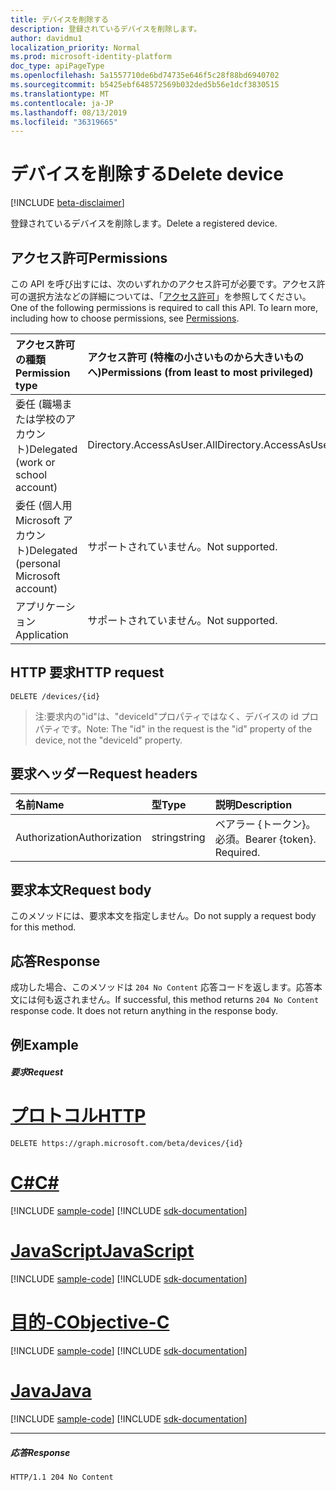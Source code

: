 ```yaml
---
title: デバイスを削除する
description: 登録されているデバイスを削除します。
author: davidmu1
localization_priority: Normal
ms.prod: microsoft-identity-platform
doc_type: apiPageType
ms.openlocfilehash: 5a1557710de6bd74735e646f5c28f88bd6940702
ms.sourcegitcommit: b5425ebf648572569b032ded5b56e1dcf3830515
ms.translationtype: MT
ms.contentlocale: ja-JP
ms.lasthandoff: 08/13/2019
ms.locfileid: "36319665"
---
```

# <a name="delete-device"></a><span data-ttu-id="1363c-103">デバイスを削除する</span><span class="sxs-lookup"><span data-stu-id="1363c-103">Delete device</span></span>

[!INCLUDE [beta-disclaimer](../../includes/beta-disclaimer.md)]

<span data-ttu-id="1363c-104">登録されているデバイスを削除します。</span><span class="sxs-lookup"><span data-stu-id="1363c-104">Delete a registered device.</span></span>

## <a name="permissions"></a><span data-ttu-id="1363c-105">アクセス許可</span><span class="sxs-lookup"><span data-stu-id="1363c-105">Permissions</span></span>
<span data-ttu-id="1363c-p101">この API を呼び出すには、次のいずれかのアクセス許可が必要です。アクセス許可の選択方法などの詳細については、「[アクセス許可](/graph/permissions-reference)」を参照してください。</span><span class="sxs-lookup"><span data-stu-id="1363c-p101">One of the following permissions is required to call this API. To learn more, including how to choose permissions, see [Permissions](/graph/permissions-reference).</span></span>


|<span data-ttu-id="1363c-108">アクセス許可の種類</span><span class="sxs-lookup"><span data-stu-id="1363c-108">Permission type</span></span>      | <span data-ttu-id="1363c-109">アクセス許可 (特権の小さいものから大きいものへ)</span><span class="sxs-lookup"><span data-stu-id="1363c-109">Permissions (from least to most privileged)</span></span>              |
|:--------------------|:---------------------------------------------------------|
|<span data-ttu-id="1363c-110">委任 (職場または学校のアカウント)</span><span class="sxs-lookup"><span data-stu-id="1363c-110">Delegated (work or school account)</span></span> | <span data-ttu-id="1363c-111">Directory.AccessAsUser.All</span><span class="sxs-lookup"><span data-stu-id="1363c-111">Directory.AccessAsUser.All</span></span> |
|<span data-ttu-id="1363c-112">委任 (個人用 Microsoft アカウント)</span><span class="sxs-lookup"><span data-stu-id="1363c-112">Delegated (personal Microsoft account)</span></span> | <span data-ttu-id="1363c-113">サポートされていません。</span><span class="sxs-lookup"><span data-stu-id="1363c-113">Not supported.</span></span>    |
|<span data-ttu-id="1363c-114">アプリケーション</span><span class="sxs-lookup"><span data-stu-id="1363c-114">Application</span></span> | <span data-ttu-id="1363c-115">サポートされていません。</span><span class="sxs-lookup"><span data-stu-id="1363c-115">Not supported.</span></span> |

## <a name="http-request"></a><span data-ttu-id="1363c-116">HTTP 要求</span><span class="sxs-lookup"><span data-stu-id="1363c-116">HTTP request</span></span>
<!-- { "blockType": "ignored" } -->
```http
DELETE /devices/{id}

```

> <span data-ttu-id="1363c-117">注:要求内の"id"は、"deviceId"プロパティではなく、デバイスの id プロパティです。</span><span class="sxs-lookup"><span data-stu-id="1363c-117">Note: The "id" in the request is the "id" property of the device, not the "deviceId" property.</span></span>

## <a name="request-headers"></a><span data-ttu-id="1363c-118">要求ヘッダー</span><span class="sxs-lookup"><span data-stu-id="1363c-118">Request headers</span></span>
| <span data-ttu-id="1363c-119">名前</span><span class="sxs-lookup"><span data-stu-id="1363c-119">Name</span></span>       | <span data-ttu-id="1363c-120">型</span><span class="sxs-lookup"><span data-stu-id="1363c-120">Type</span></span> | <span data-ttu-id="1363c-121">説明</span><span class="sxs-lookup"><span data-stu-id="1363c-121">Description</span></span>|
|:---------------|:--------|:----------|
| <span data-ttu-id="1363c-122">Authorization</span><span class="sxs-lookup"><span data-stu-id="1363c-122">Authorization</span></span>  | <span data-ttu-id="1363c-123">string</span><span class="sxs-lookup"><span data-stu-id="1363c-123">string</span></span>  | <span data-ttu-id="1363c-p102">ベアラー {トークン}。必須。</span><span class="sxs-lookup"><span data-stu-id="1363c-p102">Bearer {token}. Required.</span></span> |

## <a name="request-body"></a><span data-ttu-id="1363c-126">要求本文</span><span class="sxs-lookup"><span data-stu-id="1363c-126">Request body</span></span>
<span data-ttu-id="1363c-127">このメソッドには、要求本文を指定しません。</span><span class="sxs-lookup"><span data-stu-id="1363c-127">Do not supply a request body for this method.</span></span>

## <a name="response"></a><span data-ttu-id="1363c-128">応答</span><span class="sxs-lookup"><span data-stu-id="1363c-128">Response</span></span>

<span data-ttu-id="1363c-p103">成功した場合、このメソッドは `204 No Content` 応答コードを返します。応答本文には何も返されません。</span><span class="sxs-lookup"><span data-stu-id="1363c-p103">If successful, this method returns `204 No Content` response code. It does not return anything in the response body.</span></span>

## <a name="example"></a><span data-ttu-id="1363c-131">例</span><span class="sxs-lookup"><span data-stu-id="1363c-131">Example</span></span>
##### <a name="request"></a><span data-ttu-id="1363c-132">要求</span><span class="sxs-lookup"><span data-stu-id="1363c-132">Request</span></span>


# <a name="httptabhttp"></a>[<span data-ttu-id="1363c-133">プロトコル</span><span class="sxs-lookup"><span data-stu-id="1363c-133">HTTP</span></span>](#tab/http)
<!-- {
  "blockType": "request",
  "name": "delete_device"
}-->
```http
DELETE https://graph.microsoft.com/beta/devices/{id}
```
# <a name="ctabcsharp"></a>[<span data-ttu-id="1363c-134">C#</span><span class="sxs-lookup"><span data-stu-id="1363c-134">C#</span></span>](#tab/csharp)
[!INCLUDE [sample-code](../includes/snippets/csharp/delete-device-csharp-snippets.md)]
[!INCLUDE [sdk-documentation](../includes/snippets/snippets-sdk-documentation-link.md)]

# <a name="javascripttabjavascript"></a>[<span data-ttu-id="1363c-135">JavaScript</span><span class="sxs-lookup"><span data-stu-id="1363c-135">JavaScript</span></span>](#tab/javascript)
[!INCLUDE [sample-code](../includes/snippets/javascript/delete-device-javascript-snippets.md)]
[!INCLUDE [sdk-documentation](../includes/snippets/snippets-sdk-documentation-link.md)]

# <a name="objective-ctabobjc"></a>[<span data-ttu-id="1363c-136">目的-C</span><span class="sxs-lookup"><span data-stu-id="1363c-136">Objective-C</span></span>](#tab/objc)
[!INCLUDE [sample-code](../includes/snippets/objc/delete-device-objc-snippets.md)]
[!INCLUDE [sdk-documentation](../includes/snippets/snippets-sdk-documentation-link.md)]

# <a name="javatabjava"></a>[<span data-ttu-id="1363c-137">Java</span><span class="sxs-lookup"><span data-stu-id="1363c-137">Java</span></span>](#tab/java)
[!INCLUDE [sample-code](../includes/snippets/java/delete-device-java-snippets.md)]
[!INCLUDE [sdk-documentation](../includes/snippets/snippets-sdk-documentation-link.md)]

---

##### <a name="response"></a><span data-ttu-id="1363c-138">応答</span><span class="sxs-lookup"><span data-stu-id="1363c-138">Response</span></span>

<!-- {
  "blockType": "response",
  "truncated": true
} -->
```http
HTTP/1.1 204 No Content
```

<!-- uuid: 8fcb5dbc-d5aa-4681-8e31-b001d5168d79
2015-10-25 14:57:30 UTC -->
<!--
{
  "type": "#page.annotation",
  "description": "Delete device",
  "keywords": "",
  "section": "documentation",
  "tocPath": "",
  "suppressions": [
  ]
}
-->

